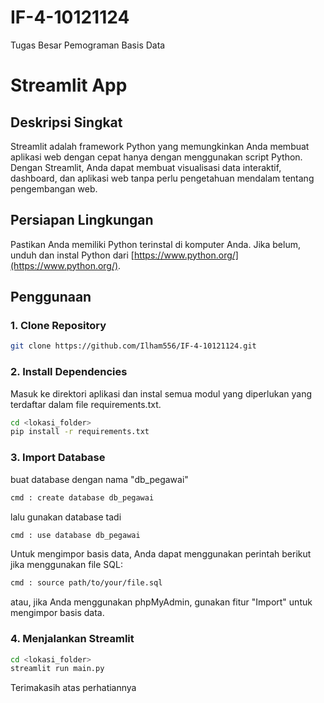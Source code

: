 # IF-4-10121124
Tugas Besar Pemograman Basis Data

# Streamlit App

## Deskripsi Singkat
Streamlit adalah framework Python yang memungkinkan Anda membuat aplikasi web dengan cepat hanya dengan menggunakan script Python. Dengan Streamlit, Anda dapat membuat visualisasi data interaktif, dashboard, dan aplikasi web tanpa perlu pengetahuan mendalam tentang pengembangan web.

## Persiapan Lingkungan
Pastikan Anda memiliki Python terinstal di komputer Anda. Jika belum, unduh dan instal Python dari [https://www.python.org/](https://www.python.org/).

## Penggunaan
### 1. Clone Repository
```bash
git clone https://github.com/Ilham556/IF-4-10121124.git
```

### 2. Install Dependencies
Masuk ke direktori aplikasi dan instal semua modul yang diperlukan yang terdaftar dalam file requirements.txt.
```bash
cd <lokasi_folder>
pip install -r requirements.txt
```

### 3. Import Database
buat database dengan nama "db_pegawai"
```bash
cmd : create database db_pegawai
```
lalu gunakan database tadi
```bash
cmd : use database db_pegawai
```
Untuk mengimpor basis data, Anda dapat menggunakan perintah berikut jika menggunakan file SQL:
```bash
cmd : source path/to/your/file.sql
```
atau, jika Anda menggunakan phpMyAdmin, gunakan fitur "Import" untuk mengimpor basis data.

### 4. Menjalankan Streamlit
```bash
cd <lokasi_folder>
streamlit run main.py
```

Terimakasih atas perhatiannya



